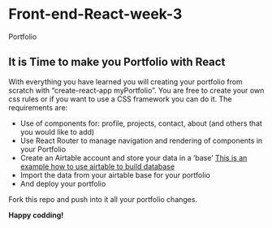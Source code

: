# Front-end-React-week-3
Portfolio 


## It is Time to make you Portfolio with React

With everything you have learned you will creating your portfolio from scratch with “create-react-app myPortfolio”. You are free to create your own css rules or if you want to use a CSS framework you can do it. The requirements are:

* Use of components for: profile, projects, contact, about (and others that you would like to add)
* Use React Router to manage navigation and rendering of components in your Portfolio
* Create an Airtable account and store your data in a ‘base’
[This is an example how to use airtable to build database](https://www.youtube.com/watch?v=7c4dCdIDSYY)
* Import the data from your airtable base for your portfolio 
* And deploy your portfolio 

Fork this repo and push into it all your portfolio changes.

**Happy codding!**
